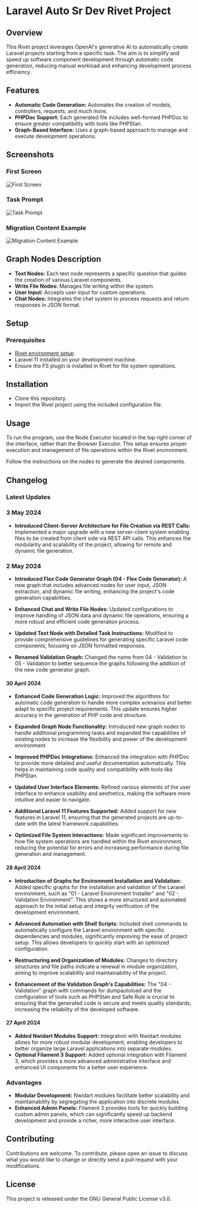 # Laravel Auto Sr Dev Rivet Project

## Overview

This Rivet project leverages OpenAI's generative AI to automatically create Laravel projects starting from a specific task. The aim is to simplify and speed up software component development through automatic code generation, reducing manual workload and enhancing development process efficiency.

## Features

- **Automatic Code Generation:** Automates the creation of models, controllers, requests, and much more.
- **PHPDoc Support:** Each generated file includes well-formed PHPDoc to ensure greater compatibility with tools like PHPStan.
- **Graph-Based Interface:** Uses a graph-based approach to manage and execute development operations.

## Screenshots

### First Screen
![First Screen](images/first_screen.png)

### Task Prompt
![Task Prompt](images/task_prompt.png)

### Migration Content Example
![Migration Content Example](images/migration_content_example.png)

## Graph Nodes Description

- **Text Nodes:** Each text node represents a specific question that guides the creation of various Laravel components.
- **Write File Nodes:** Manages file writing within the system.
- **User Input:** Accepts user input for custom operations.
- **Chat Nodes:** Integrates the chat system to process requests and return responses in JSON format.

## Setup

### Prerequisites

- [Rivet environment setup](https://rivet.ironcladapp.com/)
- Laravel 11 installed on your development machine.
- Ensure the FS plugin is installed in Rivet for file system operations.

## Installation

- Clone this repository.
- Import the Rivet project using the included configuration file.

## Usage

To run the program, use the Node Executor located in the top right corner of the interface, rather than the Browser Executor. This setup ensures proper execution and management of file operations within the Rivet environment.

Follow the instructions on the nodes to generate the desired components.

## Changelog

### Latest Updates

### 3 May 2024

- **Introduced Client-Server Architecture for File Creation via REST Calls:** Implemented a major upgrade with a new server-client system enabling files to be created from client side via REST API calls. This enhances the modularity and scalability of the project, allowing for remote and dynamic file generation.

### 2 May 2024

- **Introduced Flex Code Generator Graph (04 - Flex Code Generator):** A new graph that includes advanced nodes for user input, JSON extraction, and dynamic file writing, enhancing the project's code generation capabilities.

- **Enhanced Chat and Write File Nodes:** Updated configurations to improve handling of JSON data and dynamic file operations, ensuring a more robust and efficient code generation process.

- **Updated Text Node with Detailed Task Instructions:** Modified to provide comprehensive guidelines for generating specific Laravel code components, focusing on JSON formatted responses.

- **Renamed Validation Graph:** Changed the name from 04 - Validation to 05 - Validation to better sequence the graphs following the addition of the new code generator graph.

#### 30 April 2024

- **Enhanced Code Generation Logic:** Improved the algorithms for automatic code generation to handle more complex scenarios and better adapt to specific project requirements. This update ensures higher accuracy in the generation of PHP code and structure.

- **Expanded Graph Node Functionality:** Introduced new graph nodes to handle additional programming tasks and expanded the capabilities of existing nodes to increase the flexibility and power of the development environment.

- **Improved PHPDoc Integrations:** Enhanced the integration with PHPDoc to provide more detailed and useful documentation automatically. This helps in maintaining code quality and compatibility with tools like PHPStan.

- **Updated User Interface Elements:** Refined various elements of the user interface to enhance usability and aesthetics, making the software more intuitive and easier to navigate.

- **Additional Laravel 11 Features Supported:** Added support for new features in Laravel 11, ensuring that the generated projects are up-to-date with the latest framework capabilities.

- **Optimized File System Interactions:** Made significant improvements to how file system operations are handled within the Rivet environment, reducing the potential for errors and increasing performance during file generation and management.

#### 28 April 2024

- **Introduction of Graphs for Environment Installation and Validation:** Added specific graphs for the installation and validation of the Laravel environment, such as "01 - Laravel Environment Installer" and "02 - Validation Environment". This shows a more structured and automated approach to the initial setup and integrity verification of the development environment.

- **Advanced Automation with Shell Scripts:** Included shell commands to automatically configure the Laravel environment with specific dependencies and modules, significantly improving the ease of project setup. This allows developers to quickly start with an optimized configuration.

- **Restructuring and Organization of Modules:** Changes to directory structures and file paths indicate a renewal in module organization, aiming to improve scalability and maintainability of the project.

- **Enhancement of the Validation Graph's Capabilities:** The "04 - Validation" graph with commands for dumpautoload and the configuration of tools such as PHPStan and Safe Rule is crucial to ensuring that the generated code is secure and meets quality standards, increasing the reliability of the developed software.

#### 27 April 2024

- **Added Nwidart Modules Support:** Integration with Nwidart modules allows for more robust modular development, enabling developers to better organize large Laravel applications into separate modules.
- **Optional Filament 3 Support:** Added optional integration with Filament 3, which provides a more advanced administrative interface and enhanced UI components for a better user experience.

### Advantages

- **Modular Development:** Nwidart modules facilitate better scalability and maintainability by segregating the application into discrete modules.
- **Enhanced Admin Panels:** Filament 3 provides tools for quickly building custom admin panels, which can significantly speed up backend development and provide a richer, more interactive user interface.

## Contributing

Contributions are welcome. To contribute, please open an issue to discuss what you would like to change or directly send a pull request with your modifications.

## License

This project is released under the GNU General Public License v3.0.
